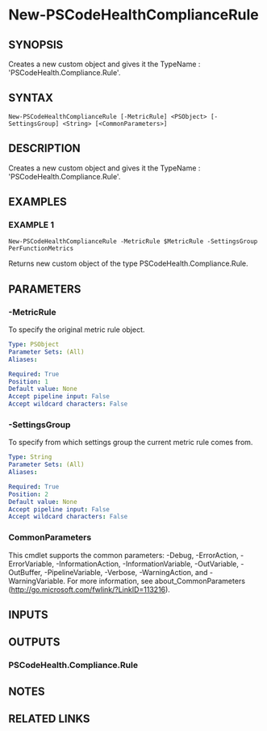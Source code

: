 # New-PSCodeHealthComplianceRule

## SYNOPSIS
Creates a new custom object and gives it the TypeName : 'PSCodeHealth.Compliance.Rule'.

## SYNTAX

```
New-PSCodeHealthComplianceRule [-MetricRule] <PSObject> [-SettingsGroup] <String> [<CommonParameters>]
```

## DESCRIPTION
Creates a new custom object and gives it the TypeName : 'PSCodeHealth.Compliance.Rule'.

## EXAMPLES

### EXAMPLE 1
```
New-PSCodeHealthComplianceRule -MetricRule $MetricRule -SettingsGroup PerFunctionMetrics
```

Returns new custom object of the type PSCodeHealth.Compliance.Rule.

## PARAMETERS

### -MetricRule
To specify the original metric rule object.

```yaml
Type: PSObject
Parameter Sets: (All)
Aliases:

Required: True
Position: 1
Default value: None
Accept pipeline input: False
Accept wildcard characters: False
```

### -SettingsGroup
To specify from which settings group the current metric rule comes from.

```yaml
Type: String
Parameter Sets: (All)
Aliases:

Required: True
Position: 2
Default value: None
Accept pipeline input: False
Accept wildcard characters: False
```

### CommonParameters
This cmdlet supports the common parameters: -Debug, -ErrorAction, -ErrorVariable, -InformationAction, -InformationVariable, -OutVariable, -OutBuffer, -PipelineVariable, -Verbose, -WarningAction, and -WarningVariable.
For more information, see about_CommonParameters (http://go.microsoft.com/fwlink/?LinkID=113216).

## INPUTS

## OUTPUTS

### PSCodeHealth.Compliance.Rule

## NOTES

## RELATED LINKS
